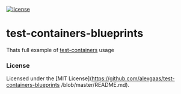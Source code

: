 [![license](https://img.shields.io/github/license/mashape/apistatus.svg?maxAge=2592000)](https://github.com/alexgaas/test-containers-blueprints/master/LICENSE)

# test-containers-blueprints

Thats full example of [test-containers](https://www.testcontainers.org/) usage

### License

Licensed under the [MIT License](https://github.com/alexgaas/test-containers-blueprints
/blob/master/README.md).
